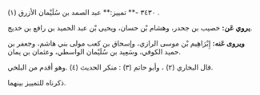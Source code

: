 ٣٤٣٠ -** تمييز:** عبد الصمد بن سُلَيْمان الأزرق (١) .

**يروي عَن:** خصيب بن جحدر، وهشام بْن حسان، ويحيى بْن عبد الحميد بن رافع بن خديج.

**ويروى عَنه:** إِبْرَاهِيم بْن موسى الرازي، وإسحاق بن كعب مولى بني هاشم، وجعفر بن حميد الكوفي، وسَعِيد بن سُلَيْمان الواسطي، وعثمان بن يمان.

قال البخاري (٢) ، وأبو حاتم (٣) : منكر الحديث (٤) .وهو أقدم من البلخي.

ذكرناه للتمييز بينهما.